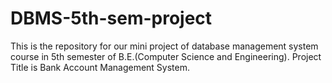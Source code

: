 # DBMS-5th-sem-project
This is the repository for our mini project of database management system course in 5th semester of B.E.(Computer Science and Engineering).
Project Title is Bank Account Management System.
